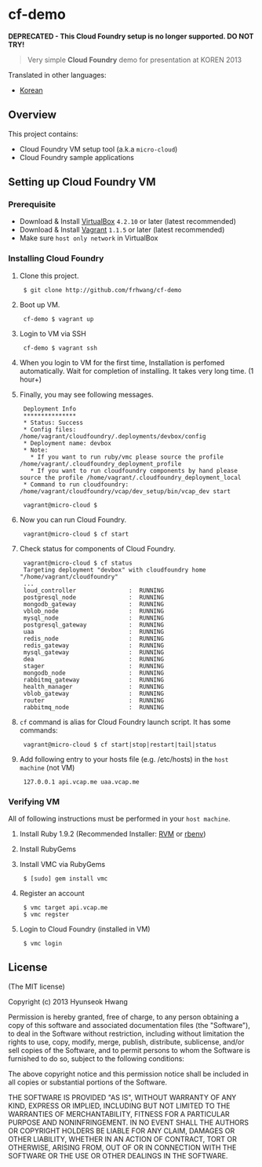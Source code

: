 # cf-demo

**DEPRECATED - This Cloud Foundry setup is no longer supported. DO NOT TRY!** 

> Very simple **Cloud Foundry** demo for presentation at KOREN 2013

Translated in other languages:

- [Korean](README.ko.md)

## Overview

This project contains:

- Cloud Foundry VM setup tool (a.k.a `micro-cloud`)
- Cloud Foundry sample applications

## Setting up Cloud Foundry VM

### Prerequisite

- Download & Install [VirtualBox](https://www.virtualbox.org/wiki/Downloads) `4.2.10` or later (latest recommended)
- Download & Install [Vagrant](http://downloads.vagrantup.com/) `1.1.5` or later (latest recommended)
- Make sure `host only network` in VirtualBox

### Installing Cloud Foundry

1. Clone this project.

		$ git clone http://github.com/frhwang/cf-demo
	
2. Boot up VM.

		cf-demo $ vagrant up
	
3. Login to VM via SSH

		cf-demo $ vagrant ssh
	
4. When you login to VM for the first time, Installation is perfomed automatically. Wait for completion of installing. It takes very long time. (1 hour+)

5. Finally, you may see following messages.

		Deployment Info
		***************
		* Status: Success
		* Config files: /home/vagrant/cloudfoundry/.deployments/devbox/config
		* Deployment name: devbox
		* Note:
		  * If you want to run ruby/vmc please source the profile /home/vagrant/.cloudfoundry_deployment_profile
		  * If you want to run cloudfoundry components by hand please source the profile /home/vagrant/.cloudfoundry_deployment_local
		* Command to run cloudfoundry: /home/vagrant/cloudfoundry/vcap/dev_setup/bin/vcap_dev start
		
		vagrant@micro-cloud $

6. Now you can run Cloud Foundry.

		vagrant@micro-cloud $ cf start
		
7. Check status for components of Cloud Foundry.
		
		vagrant@micro-cloud $ cf status
		Targeting deployment "devbox" with cloudfoundry home "/home/vagrant/cloudfoundry"
		...		
		loud_controller               :	 RUNNING
		postgresql_node               :	 RUNNING
		mongodb_gateway               :	 RUNNING
		vblob_node                    :	 RUNNING
		mysql_node                    :	 RUNNING
		postgresql_gateway            :	 RUNNING
		uaa                           :	 RUNNING
		redis_node                    :	 RUNNING
		redis_gateway                 :	 RUNNING
		mysql_gateway                 :	 RUNNING
		dea                           :	 RUNNING
		stager                        :	 RUNNING
		mongodb_node                  :	 RUNNING
		rabbitmq_gateway              :	 RUNNING
		health_manager                :	 RUNNING
		vblob_gateway                 :	 RUNNING
		router                        :	 RUNNING
		rabbitmq_node                 :	 RUNNING
		
8. `cf` command is alias for Cloud Foundry launch script. It has some commands:

		vagrant@micro-cloud $ cf start|stop|restart|tail|status

9. Add following entry to your hosts file (e.g. /etc/hosts) in the `host machine` (not VM)

		127.0.0.1 api.vcap.me uaa.vcap.me
		

### Verifying VM

All of following instructions must be performed in your `host machine`.

1. Install Ruby 1.9.2 (Recommended Installer: [RVM](https://rvm.io/) or [rbenv](https://github.com/sstephenson/rbenv/))

2. Install RubyGems

3. Install VMC via RubyGems

		$ [sudo] gem install vmc

4. Register an account

		$ vmc target api.vcap.me
		$ vmc regster
	
5. Login to Cloud Foundry (installed in VM)

		$ vmc login
		
## License

(The MIT license)

Copyright (c) 2013 Hyunseok Hwang

Permission is hereby granted, free of charge, to any person obtaining a copy of this software and associated documentation files (the "Software"), to deal in the Software without restriction, including without limitation the rights to use, copy, modify, merge, publish, distribute, sublicense, and/or sell copies of the Software, and to permit persons to whom the Software is furnished to do so, subject to the following conditions:

The above copyright notice and this permission notice shall be included in all copies or substantial portions of the Software.

THE SOFTWARE IS PROVIDED "AS IS", WITHOUT WARRANTY OF ANY KIND, EXPRESS OR IMPLIED, INCLUDING BUT NOT LIMITED TO THE WARRANTIES OF MERCHANTABILITY, FITNESS FOR A PARTICULAR PURPOSE AND NONINFRINGEMENT. IN NO EVENT SHALL THE AUTHORS OR COPYRIGHT HOLDERS BE LIABLE FOR ANY CLAIM, DAMAGES OR OTHER LIABILITY, WHETHER IN AN ACTION OF CONTRACT, TORT OR OTHERWISE, ARISING FROM, OUT OF OR IN CONNECTION WITH THE SOFTWARE OR THE USE OR OTHER DEALINGS IN THE SOFTWARE.

